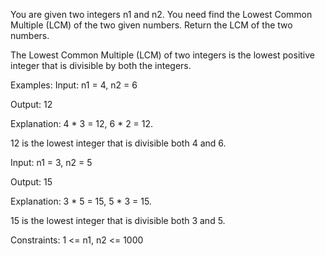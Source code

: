 You are given two integers n1 and n2. You need find the Lowest Common Multiple (LCM) of the two given numbers. Return the LCM of the two numbers.



The Lowest Common Multiple (LCM) of two integers is the lowest positive integer that is divisible by both the integers.


Examples:
Input: n1 = 4, n2 = 6

Output: 12

Explanation: 4 * 3 = 12, 6 * 2 = 12.

12 is the lowest integer that is divisible both 4 and 6.

Input: n1 = 3, n2 = 5

Output: 15

Explanation: 3 * 5 = 15, 5 * 3 = 15.

15 is the lowest integer that is divisible both 3 and 5.

Constraints:
1 <= n1, n2 <= 1000